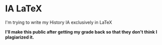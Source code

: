 # IA LaTeX

I'm trying to write my History IA exclusively in LaTeX

**I'll make this public after getting my grade back so that they don't think I plagiarized it.**
